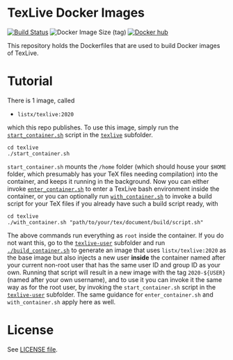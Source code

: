 # TexLive Docker Images

[![Build Status](https://travis-ci.org/listx/texlive-docker.svg?branch=master)](https://travis-ci.org/listx/texlive-docker)
![Docker Image Size (tag)](https://img.shields.io/docker/image-size/listx/texlive/2020)
[![Docker hub](https://img.shields.io/docker/pulls/listx/texlive.svg)](https://hub.docker.com/r/listx/texlive/)

This repository holds the Dockerfiles that are used to build Docker images of
TexLive.

# Tutorial

There is 1 image, called

- `listx/texlive:2020`

which this repo publishes. To use this image, simply run the
[`start_container.sh`](./texlive/start_container.sh) script in the
[`texlive`](./texlive) subfolder.

```
cd texlive
./start_container.sh
```

`start_container.sh` mounts the `/home` folder (which should house your `$HOME`
folder, which presumably has your TeX files needing compilation) into the
container, and keeps it running in the background. Now you can either invoke
[`enter_container.sh`](./texlive/enter_container.sh) to enter a TexLive bash
environment inside the container, or you can optionally run
[`with_container.sh`](./texlive/with_container.sh) to invoke a build script for
your TeX files if you already have such a build script ready, with

```
cd texlive
./with_container.sh "path/to/your/tex/document/build/script.sh"
```

The above commands run everything as `root` inside the container. If you do not
want this, go to the [`texlive-user`](./texlive-user) subfolder and run
[`./build_container.sh`](texlive-user/build_container.sh) to generate an image
that uses `listx/texlive:2020` as the base image but also injects a new user
**inside** the container named after your current non-root user that has the
same user ID and group ID as your own. Running that script will result in a new
image with the tag `2020-${USER}` (named after your own username), and to use
it you can invoke it the same way as for the root user, by invoking the
`start_container.sh` script in the [`texlive-user`](./texlive-user) subfolder.
The same guidance for `enter_container.sh` and `with_container.sh` apply here
as well.

# License

See [LICENSE file](LICENSE).
